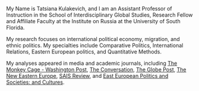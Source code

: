 My Name is Tatsiana Kulakevich, and I am an Assistant Professor of Instruction in the School of Interdisciplinary Global Studies, Research Fellow and Affiliate Faculty at the Institute on Russia at the University of South Florida.

My research focuses on international political economy, migration, and ethnic politics. My specialties include Comparative Politics, International Relations, Eastern European politics, and Quantitative Methods.

My analyses appeared in media and academic journals, including [The Monkey Cage - Washington Post](https://www.washingtonpost.com/politics/2020/08/08/belarus-president-is-looking-his-sixth-election-victory-he-has-well-used-playbook-win-aug-9/), [The Conversation](https://theconversation.com/belarus-explained-how-europes-last-dictator-could-fall-144711), [The Globe Post](https://theglobepost.com/2019/02/06/belarus-russia-it/), [The New Eastern Europe](https://neweasterneurope.eu/2021/03/09/russia-is-jailing-the-opposition-a-good-way-to-win/), [SAIS Review](https://muse.jhu.edu/article/783885), and [East European Politics and Societies: and Cultures](http://eep.sagepub.com/content/early/2014/06/16/0888325414535429.abstract).



